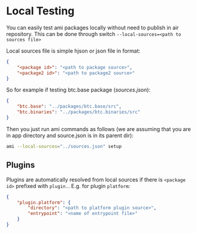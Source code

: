 # Local Testing

You can easily test ami packages locally without need to publish in air repository.
This can be done through switch `--local-sources=<path to sources file>`

Local sources file is simple hjson or json file in format:
```json
{
    "<package id>": "<path to package source>",
    "<package2 id>": "<path to package2 source>"
}
```

So for example if testing btc.base package (*sources.json*):
```json 
{
    "btc.base": "../packages/btc.base/src",
    "btc.binaries": "../packages/btc.binaries/src"
}
```

Then you just run ami commands as follows (we are assuming that you are in app directory and source.json is in its parent dir): 
```sh
ami --local-sources="../sources.json" setup
```

## Plugins

Plugins are automatically resolved from local sources if there is `<package id>` prefixed with `plugin.`.
E.g. for plugin `platform`:
```json
{
    "plugin.platform": {
        "directory": "<path to platform plugin source>",
        "entrypoint": "<name of entrypoint file>"
    }
}
```